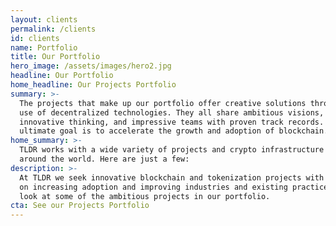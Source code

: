 ```yaml
---
layout: clients
permalink: /clients
id: clients
name: Portfolio
title: Our Portfolio
hero_image: /assets/images/hero2.jpg
headline: Our Portfolio
home_headline: Our Projects Portfolio
summary: >-
  The projects that make up our portfolio offer creative solutions through the
  use of decentralized technologies. They all share ambitious visions,
  innovative thinking, and impressive teams with proven track records. The
  ultimate goal is to accelerate the growth and adoption of blockchain.
home_summary: >-
  TLDR works with a wide variety of projects and crypto infrastructure companies
  around the world. Here are just a few:
description: >-
  At TLDR we seek innovative blockchain and tokenization projects with a focus
  on increasing adoption and improving industries and existing practices. Take a
  look at some of the ambitious projects in our portfolio.
cta: See our Projects Portfolio
---
```


